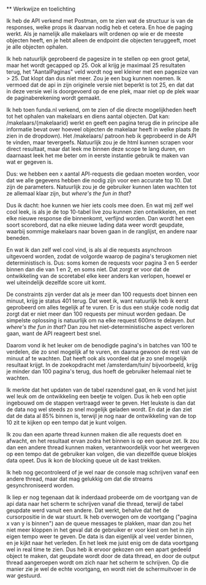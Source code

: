 ** Werkwijze en toelichting

Ik heb de API verkend met Postman, om te zien wat de structuur is van de responses, welke props ik daarvan nodig heb et cetera.
En hoe de paging werkt. Als je namelijk alle makelaars wilt ordenen op wie er de meeste objecten heeft, en je hebt alleen de endpoint die objecten teruggeeft, moet je alle objecten ophalen.

Ik heb natuurlijk geprobeerd de pagesize in te stellen op een groot getal, maar het wordt gecapped op 25. 
Ook al krijg je maximaal 25 resultaten terug, het "AantalPaginas" veld wordt nog wel kleiner met een pagesize van > 25.
Dat klopt dan dus niet meer. Zou je een bug kunnen noemen. Ik vermoed dat de api in zijn originele versie niet beperkt is tot 25, en dat dat in deze versie wel is doorgevoerd op de ene plek, maar niet op de plek waar de paginaberekening wordt gemaakt. 

Ik heb toen funda.nl verkend, om te zien of die directe mogelijkheden heeft tot het ophalen van makelaars en diens aantal objecten.
Dat kan: /makelaars/{makelaarid} werkt en geeft een pagina terug die in principe alle informatie bevat over hoeveel objecten de makelaar heeft in welke plaats (te zien in de dropdown).
Het /makelaars/ patroon heb ik geprobeerd in de API te vinden, maar tevergeefs. Natuurlijk zou je de html kunnen scrapen voor direct resultaat, maar dat leek me binnen deze scope te lang duren, en daarnaast leek het me beter om in eerste instantie gebruik te maken van wat er gegeven is.

Dus: we hebben een x aantal API-requests die gedaan moeten worden, voor dat we alle gegevens hebben die nodig zijn voor een accurate top 10.
Dat zijn de parameters. 
Natuurlijk zou je de gebruiker kunnen laten wachten tot ze allemaal klaar zijn, but _where's the fun in that_?

Dus ik dacht: hoe kunnen we hier iets cools mee doen.
En wat mij zelf wel cool leek, is als je de top 10-tabel live zou kunnen zien ontwikkelen, en met elke nieuwe response die binnenkomt, verfijnd worden.
Dan wordt het een soort scorebord, dat na elke nieuwe lading data weer wordt geupdate, waarbij sommige makelaars naar boven gaan in de ranglijst, en andere naar beneden.

En wat ik dan zelf wel cool vind, is als al die requests asynchroon uitgevoerd worden, zodat de volgorde waarop de pagina's terugkomen niet deterministisch is. Dus: soms komen de requests voor pagina 3 en 5 eerder binnen dan die van 1 en 2, en soms niet. Dat zorgt er voor dat de ontwikkeling van de scoretabel elke keer anders kan verlopen, hoewel er wel uiteindelijk dezelfde score uit komt.

De constraints zijn verder dat als je meer dan 100 requests doet binnen een minuut, krijg je status 401 terug. Dat weet ik, want natuurlijk heb ik eerst geprobeerd om alles tegelijk af te vuren.
Er is dus een stukje code nodig dat zorgt dat er niet meer dan 100 requests per minuut worden gedaan. 
De simpelste oplossing is natuurlijk om na elke request 600ms te delayen. _but where's the fun in that_?
Dan zou het niet-deterministische aspect verloren gaan, want de API reageert best snel.

Daarom vond ik het leuker om de benodigde pagina's in batches van 100 te verdelen, die zo snel mogelijk af te vuren, en daarna gewoon de rest van de minuut af te wachten.
Dat heeft ook als voordeel dat je zo snel mogelijk resultaat krijgt. In de zoekopdracht met /amsterdam/tuin/ bijvoorbeeld, krijg je minder dan 100 pagina's terug, dus hoeft de gebruiker helemaal niet te wachten.


Ik merkte dat het updaten van de tabel razendsnel gaat, en ik vond het juist wel leuk om de ontwikkeling een beetje te volgen. Dus ik heb een optie ingebouwd om de stappen vertraagd weer te geven.
Het leukste is dan dat de data nog wel steeds zo snel mogelijk geladen wordt. En dat je dan ziet dat de data al 85% binnen is, terwijl je nog naar de ontwikkeling van de top 10 zit te kijken op een tempo dat je kunt volgen.

Ik zou dan een aparte thread kunnen maken die alle requests doet en afwacht, en het resultaat ervan zodra het binnen is op een queue zet. 
Ik zou dan een andere thread kunnen maken, verantwoordelijk voor het weergeven op een tempo dat de gebruiker kan volgen, die van diezelfde queue blokjes data opeet.
Dus ik kon de blocking queue uit de kast trekken.

Ik heb nog gecontroleerd of je wel naar de console mag schrijven vanaf een andere thread, maar dat mag gelukkig om dat die streams gesynchroniseerd worden.

Ik liep er nog tegenaan dat ik inderdaad probeerde om de voortgang van de api data naar het scherm te schrijven vanaf die thread, terwijl de tabel geupdate werd vanuit een andere. Dat werkt, behalve dat het de cursorpositie in de war stuurt.
Ik heb overwogen om de voortgang ("pagina x van y is binnen") aan de queue messages te plakken, maar dan zou het niet meer kloppen in het geval dat de gebruiker er voor kiest om het in zijn eigen tempo weer te geven. De data is dan eigenlijk al veel verder binnen, en je kijkt naar het verleden.
En het leek me juist enig om de data voortgang wel in real time te zien.
Dus heb ik ervoor gekozen om een apart gedeeld object te maken, dat geupdate wordt door de data thread, en door de output thread aangeroepen wordt om zich naar het scherm te schrijven. Op die manier zie je wel de echte voortgang, en wordt niet de schermuitvoer in de war gestuurd.
